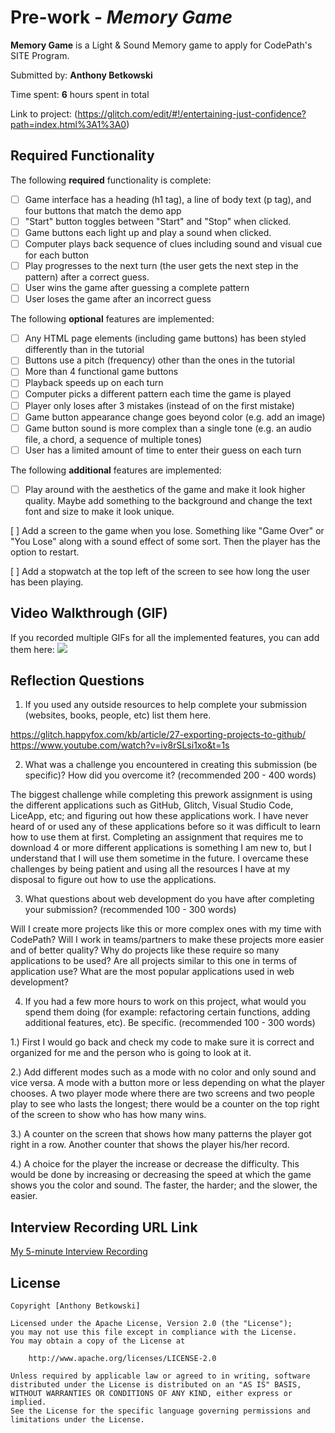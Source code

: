 # Pre-work - *Memory Game*

**Memory Game** is a Light & Sound Memory game to apply for CodePath's SITE Program. 

Submitted by: **Anthony Betkowski**

Time spent: **6** hours spent in total

Link to project: (https://glitch.com/edit/#!/entertaining-just-confidence?path=index.html%3A1%3A0)

## Required Functionality

The following **required** functionality is complete:

* [ ] Game interface has a heading (h1 tag), a line of body text (p tag), and four buttons that match the demo app
* [ ] "Start" button toggles between "Start" and "Stop" when clicked. 
* [ ] Game buttons each light up and play a sound when clicked. 
* [ ] Computer plays back sequence of clues including sound and visual cue for each button
* [ ] Play progresses to the next turn (the user gets the next step in the pattern) after a correct guess. 
* [ ] User wins the game after guessing a complete pattern
* [ ] User loses the game after an incorrect guess

The following **optional** features are implemented:

* [ ] Any HTML page elements (including game buttons) has been styled differently than in the tutorial
* [ ] Buttons use a pitch (frequency) other than the ones in the tutorial
* [ ] More than 4 functional game buttons
* [ ] Playback speeds up on each turn
* [ ] Computer picks a different pattern each time the game is played
* [ ] Player only loses after 3 mistakes (instead of on the first mistake)
* [ ] Game button appearance change goes beyond color (e.g. add an image)
* [ ] Game button sound is more complex than a single tone (e.g. an audio file, a chord, a sequence of multiple tones)
* [ ] User has a limited amount of time to enter their guess on each turn

The following **additional** features are implemented:

- [ ] Play around with the aesthetics of the game and make it look higher quality. Maybe add something to the background and change the text font and size to make it look unique.
    
[ ] Add a screen to the game when you lose. Something like "Game Over" or "You Lose" along with a sound effect of some sort. Then the player has the option to restart.

[ ] Add a stopwatch at the top left of the screen to see how long the user has been playing.


## Video Walkthrough (GIF)

If you recorded multiple GIFs for all the implemented features, you can add them here:
![](file:///C:/Users/15516/AppData/Local/VirtualStore/Program%20Files%20(x86)/LICEcap/Gif1.gif)

## Reflection Questions
1. If you used any outside resources to help complete your submission (websites, books, people, etc) list them here. 

https://glitch.happyfox.com/kb/article/27-exporting-projects-to-github/
https://www.youtube.com/watch?v=iv8rSLsi1xo&t=1s

2. What was a challenge you encountered in creating this submission (be specific)? How did you overcome it? (recommended 200 - 400 words) 

The biggest challenge while completing this prework assignment is using the different applications such as GitHub, Glitch, Visual Studio Code, LiceApp, etc; and figuring out how these applications work. I have never heard of or used any of these applications before so it was difficult to learn how to use them at first. Completing an assignment that requires me to download 4 or more different applications is something I am new to, but I understand that I will use them sometime in the future. I overcame these challenges by being patient and using all the resources I have at my disposal to figure out how to use the applications.  

3. What questions about web development do you have after completing your submission? (recommended 100 - 300 words) 

Will I create more projects like this or more complex ones with my time with CodePath?
Will I work in teams/partners to make these projects more easier and of better quality?
Why do projects like these require so many applications to be used? Are all projects similar to this one in terms of application use?
What are the most popular applications used in web development?


4. If you had a few more hours to work on this project, what would you spend them doing (for example: refactoring certain functions, adding additional features, etc). Be specific. (recommended 100 - 300 words) 

1.) First I would go back and check my code to make sure it is correct and organized for me and the person who is going to look at it.

2.) Add different modes such as a mode with no color and only sound and vice versa. A mode with a button more or less depending on what the player chooses. A two player mode where there are two screens and two people play to see who lasts the longest; there would be a counter on the top right of the screen to show who has how many wins.

3.) A counter on the screen that shows how many patterns the player got right in a row. Another counter that shows the player his/her record.

4.) A choice for the player the increase or decrease the difficulty. This would be done by increasing or decreasing the speed at which the game shows you the color and sound. The faster, the harder; and the slower, the easier. 



## Interview Recording URL Link

[My 5-minute Interview Recording](file:///C:/Users/15516/Documents/GitHub/codepath-prework/video6889902635.mp4)


## License

    Copyright [Anthony Betkowski]

    Licensed under the Apache License, Version 2.0 (the "License");
    you may not use this file except in compliance with the License.
    You may obtain a copy of the License at

        http://www.apache.org/licenses/LICENSE-2.0

    Unless required by applicable law or agreed to in writing, software
    distributed under the License is distributed on an "AS IS" BASIS,
    WITHOUT WARRANTIES OR CONDITIONS OF ANY KIND, either express or implied.
    See the License for the specific language governing permissions and
    limitations under the License.
